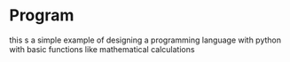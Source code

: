# Program
this s a simple example of designing a programming language with python with basic functions like mathematical calculations
